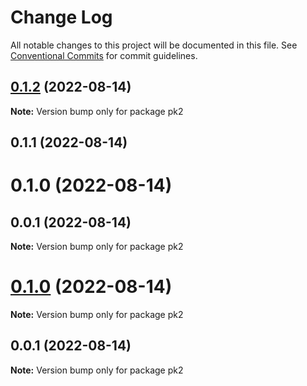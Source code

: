 # Change Log

All notable changes to this project will be documented in this file.
See [Conventional Commits](https://conventionalcommits.org) for commit guidelines.

## [0.1.2](https://github.com/aMiing/menorepo/compare/pk2@0.1.1...pk2@0.1.2) (2022-08-14)

**Note:** Version bump only for package pk2





## 0.1.1 (2022-08-14)



# 0.1.0 (2022-08-14)



## 0.0.1 (2022-08-14)

**Note:** Version bump only for package pk2





# [0.1.0](https://github.com/aMiing/menorepo/compare/v0.0.1...v0.1.0) (2022-08-14)

**Note:** Version bump only for package pk2





## 0.0.1 (2022-08-14)

**Note:** Version bump only for package pk2
